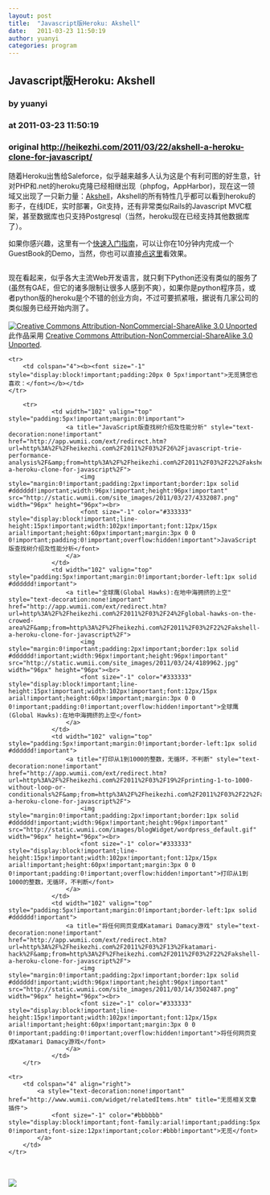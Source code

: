 ```yaml
---
layout: post
title:  "Javascript版Heroku: Akshell"
date:   2011-03-23 11:50:19
author: yuanyi
categories: program
---
```


## Javascript版Heroku: Akshell
### by yuanyi
### at 2011-03-23 11:50:19
### original <http://heikezhi.com/2011/03/22/akshell-a-heroku-clone-for-javascript/>

<p>随着Heroku出售给Saleforce，似乎越来越多人认为这是个有利可图的好生意，针对PHP和.net的heroku克隆已经相继出现（phpfog，AppHarbor)，现在这一领域又出现了一只新力量：<a href="http://www.akshell.com/">Akshell</a>，Akshell的所有特性几乎都可以看到heroku的影子，在线IDE，实时部署，Git支持，还有非常类似Rails的Javascript MVC框架，甚至数据库也只支持Postgresql（当然，heroku现在已经支持其他数据库了）。</p>
<p>如果你感兴趣，这里有一个<a href="http://www.akshell.com/docs/0.3/intro/">快速入门指南</a>，可以让你在10分钟内完成一个GuestBook的Demo，当然，你也可以直接<a href="http://guestbook.akshell.com/">点这里</a>看效果。</p>
<p><img src="http://www.akshell.com/_static/screenshot.png" alt=""></p>
<p>现在看起来，似乎各大主流Web开发语言，就只剩下Python还没有类似的服务了(虽然有GAE，但它的诸多限制让很多人感到不爽），如果你是python程序员，或者python版的heroku是个不错的创业方向，不过可要抓紧哦，据说有几家公司的类似服务已经开始内测了。</p>
  
<div>
<p><a rel="license" href="http://creativecommons.org/licenses/by-nc-sa/3.0/"><img src="http://i.creativecommons.org/l/by-nc-sa/3.0/88x31.png" alt="Creative Commons Attribution-NonCommercial-ShareAlike 3.0 Unported" style="margin-top:4px">
</a>此作品采用 <a rel="license" href="http://creativecommons.org/licenses/by-nc-sa/3.0/">Creative Commons Attribution-NonCommercial-ShareAlike 3.0 Unported</a>.</p>
</div><table cellspacing="0" cellpadding="3" border="0" style="clear:both">
    
    <tr>
        <td colspan="4"><b><font size="-1" style="display:block!important;padding:20px 0 5px!important">无觅猜您也喜欢：</font></b></td>
    </tr>
    
        <tr>
                <td width="102" valign="top" style="padding:5px!important;margin:0!important">
                    <a title="JavaScript版查找树介绍及性能分析" style="text-decoration:none!important" href="http://app.wumii.com/ext/redirect.htm?url=http%3A%2F%2Fheikezhi.com%2F2011%2F03%2F26%2Fjavascript-trie-performance-analysis%2F&amp;from=http%3A%2F%2Fheikezhi.com%2F2011%2F03%2F22%2Fakshell-a-heroku-clone-for-javascript%2F">
                        <img style="margin:0!important;padding:2px!important;border:1px solid #dddddd!important;width:96px!important;height:96px!important" src="http://static.wumii.com/site_images/2011/03/27/4332087.png" width="96px" height="96px"><br>
                        <font size="-1" color="#333333" style="display:block!important;line-height:15px!important;width:102px!important;font:12px/15px arial!important;height:60px!important;margin:3px 0 0 0!important;padding:0!important;overflow:hidden!important">JavaScript版查找树介绍及性能分析</font>
                    </a>
                </td>
                <td width="102" valign="top" style="padding:5px!important;margin:0!important;border-left:1px solid #dddddd!important">
                    <a title="全球鹰(Global Hawks):在地中海拥挤的上空" style="text-decoration:none!important" href="http://app.wumii.com/ext/redirect.htm?url=http%3A%2F%2Fheikezhi.com%2F2011%2F03%2F24%2Fglobal-hawks-on-the-crowed-area%2F&amp;from=http%3A%2F%2Fheikezhi.com%2F2011%2F03%2F22%2Fakshell-a-heroku-clone-for-javascript%2F">
                        <img style="margin:0!important;padding:2px!important;border:1px solid #dddddd!important;width:96px!important;height:96px!important" src="http://static.wumii.com/site_images/2011/03/24/4189962.jpg" width="96px" height="96px"><br>
                        <font size="-1" color="#333333" style="display:block!important;line-height:15px!important;width:102px!important;font:12px/15px arial!important;height:60px!important;margin:3px 0 0 0!important;padding:0!important;overflow:hidden!important">全球鹰(Global Hawks):在地中海拥挤的上空</font>
                    </a>
                </td>
                <td width="102" valign="top" style="padding:5px!important;margin:0!important;border-left:1px solid #dddddd!important">
                    <a title="打印从1到1000的整数，无循环，不判断" style="text-decoration:none!important" href="http://app.wumii.com/ext/redirect.htm?url=http%3A%2F%2Fheikezhi.com%2F2011%2F03%2F19%2Fprinting-1-to-1000-without-loop-or-conditionals%2F&amp;from=http%3A%2F%2Fheikezhi.com%2F2011%2F03%2F22%2Fakshell-a-heroku-clone-for-javascript%2F">
                        <img style="margin:0!important;padding:2px!important;border:1px solid #dddddd!important;width:96px!important;height:96px!important" src="http://static.wumii.com/images/blogWidget/wordpress_default.gif" width="96px" height="96px"><br>
                        <font size="-1" color="#333333" style="display:block!important;line-height:15px!important;width:102px!important;font:12px/15px arial!important;height:60px!important;margin:3px 0 0 0!important;padding:0!important;overflow:hidden!important">打印从1到1000的整数，无循环，不判断</font>
                    </a>
                </td>
                <td width="102" valign="top" style="padding:5px!important;margin:0!important;border-left:1px solid #dddddd!important">
                    <a title="将任何网页变成Katamari Damacy游戏" style="text-decoration:none!important" href="http://app.wumii.com/ext/redirect.htm?url=http%3A%2F%2Fheikezhi.com%2F2011%2F03%2F13%2Fkatamari-hack%2F&amp;from=http%3A%2F%2Fheikezhi.com%2F2011%2F03%2F22%2Fakshell-a-heroku-clone-for-javascript%2F">
                        <img style="margin:0!important;padding:2px!important;border:1px solid #dddddd!important;width:96px!important;height:96px!important" src="http://static.wumii.com/site_images/2011/03/14/3502487.png" width="96px" height="96px"><br>
                        <font size="-1" color="#333333" style="display:block!important;line-height:15px!important;width:102px!important;font:12px/15px arial!important;height:60px!important;margin:3px 0 0 0!important;padding:0!important;overflow:hidden!important">将任何网页变成Katamari Damacy游戏</font>
                    </a>
                </td>
        </tr>
    
    <tr>
        <td colspan="4" align="right">
            <a style="text-decoration:none!important" href="http://www.wumii.com/widget/relatedItems.htm" title="无觅相关文章插件">
                <font size="-1" color="#bbbbbb" style="display:block!important;font-family:arial!important;padding:5px 0!important;font-size:12px!important;color:#bbb!important">无觅</font>
            </a>
        </td>
    </tr>
</table><img src="http://www1.feedsky.com/t1/489152474/heikezhi/feedsky/s.gif?r=http://heikezhi.com/2011/03/22/akshell-a-heroku-clone-for-javascript/" border="0" height="0" width="0"><p><a href="http://www1.feedsky.com/r/l/feedsky/heikezhi/489152474/art01.html"><img border="0" ismap src="http://www1.feedsky.com/r/i/feedsky/heikezhi/489152474/art01.gif"></a></p>